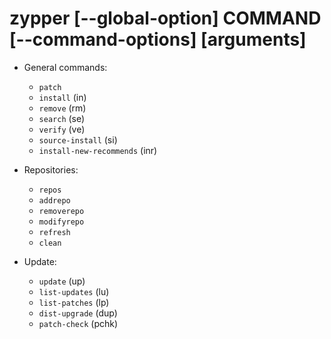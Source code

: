 # zypper [--global-option] COMMAND [--command-options] [arguments] 

- General commands:
  - `patch`
  - `install` (in)
  - `remove` (rm)
  - `search` (se)
  - `verify` (ve)
  - `source-install` (si)
  - `install-new-recommends` (inr)

- Repositories:
  - `repos`
  - `addrepo`
  - `removerepo`
  - `modifyrepo`
  - `refresh`
  - `clean`

- Update:
  - `update` (up)
  - `list-updates` (lu)
  - `list-patches` (lp)
  - `dist-upgrade` (dup)
  - `patch-check` (pchk)
